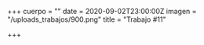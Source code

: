 +++
cuerpo = ""
date = 2020-09-02T23:00:00Z
imagen = "/uploads_trabajos/900.png"
title = "Trabajo #11"

+++
